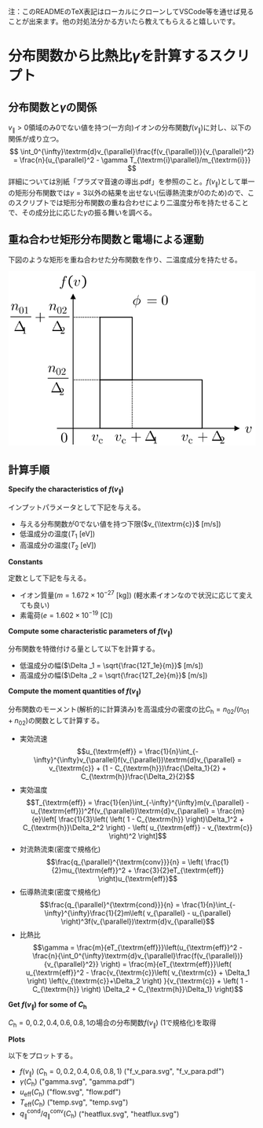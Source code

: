 <script type="text/javascript" async src="https://cdnjs.cloudflare.com/ajax/libs/mathjax/2.7.7/MathJax.js?config=TeX-MML-AM_CHTML">
</script>
<script type="text/x-mathjax-config">
 MathJax.Hub.Config({
 tex2jax: {
 inlineMath: [['$', '$'] ],
 displayMath: [ ['$$','$$'], ["\\[","\\]"] ]
 }
 });
</script>
注：このREADMEのTeX表記はローカルにクローンしてVSCode等を通せば見ることが出来ます。他の対処法分かる方いたら教えてもらえると嬉しいです。

# 分布関数から比熱比$\gamma$を計算するスクリプト
## 分布関数と$\gamma$の関係
$v_{\parallel} > 0$領域のみ0でない値を持つ(一方向)イオンの分布関数$f(v_{\parallel})$に対し、以下の関係が成り立つ。
$$ \int_0^{\infty}\textrm{d}v_{\parallel}\frac{f(v_{\parallel})}{v_{\parallel}^2} = \frac{n}{u_{\parallel}^2 - \gamma T_{\textrm{i}\parallel}/m_{\textrm{i}}} $$
詳細については別紙「プラズマ音速の導出.pdf」を参照のこと。$f(v_{\parallel})$として単一の矩形分布関数では$\gamma = 3$以外の結果を出せない(伝導熱流束が0のため)ので、このスクリプトでは矩形分布関数の重ね合わせにより二温度分布を持たせることで、その成分比に応じた$\gamma$の振る舞いを調べる。

## 重ね合わせ矩形分布関数と電場による運動
下図のような矩形を重ね合わせた分布関数を作り、二温度成分を持たせる。

![分布関数](img/Fig1.svg)

## 計算手順
**Specify the characteristics of $f(v_{\parallel}$)**

インプットパラメータとして下記を与える。
- 与える分布関数が0でない値を持つ下限($v_{\\textrm{c}}$ [m/s])
- 低温成分の温度($T_1$ [eV])
- 高温成分の温度($T_2$ [eV])

**Constants**

定数として下記を与える。
- イオン質量($m = 1.672\times 10^{-27}$ [kg]) (軽水素イオンなので状況に応じて変えても良い)
- 素電荷($e = 1.602\times 10^{-19}$ [C])

**Compute some characteristic parameters of $f(v_{\parallel})$**

分布関数を特徴付ける量として以下を計算する。
- 低温成分の幅($\Delta _1 = \sqrt{\frac{12T_1e}{m}}$ [m/s])
- 高温成分の幅($\Delta _2 = \sqrt{\frac{12T_2e}{m}}$ [m/s])

**Compute the moment quantities of $f(v_{\parallel})$**

分布関数のモーメント(解析的に計算済み)を高温成分の密度の比$C_{\textrm{h}} = n_{02}/(n_{01}+n_{02})$の関数として計算する。
- 実効流速
$$u_{\textrm{eff}} = \frac{1}{n}\int_{-\infty}^{\infty}v_{\parallel}f(v_{\parallel})\textrm{d}v_{\parallel} = v_{\textrm{c}} + (1 - C_{\textrm{h}})\frac{\Delta_1}{2} + C_{\textrm{h}}\frac{\Delta_2}{2}$$
- 実効温度
$$T_{\textrm{eff}} = \frac{1}{en}\int_{-\infty}^{\infty}m(v_{\parallel} - u_{\textrm{eff}})^2f(v_{\parallel})\textrm{d}v_{\parallel} = \frac{m}{e}\left[ \frac{1}{3}\left( \left( 1 - C_{\textrm{h}} \right)\Delta_1^2 + C_{\textrm{h}}\Delta_2^2 \right) - \left( u_{\textrm{eff}} - v_{\textrm{c}} \right)^2 \right]$$
- 対流熱流束(密度で規格化)
$$\frac{q_{\parallel}^{\textrm{conv}}}{n} = \left( \frac{1}{2}mu_{\textrm{eff}}^2 + \frac{3}{2}eT_{\textrm{eff}} \right)u_{\textrm{eff}}$$
- 伝導熱流束(密度で規格化)
$$\frac{q_{\parallel}^{\textrm{cond}}}{n} = \frac{1}{n}\int_{-\infty}^{\infty}\frac{1}{2}m\left( v_{\parallel} - u_{\parallel} \right)^3f(v_{\parallel})\textrm{d}v_{\parallel}$$
- 比熱比
$$\gamma = \frac{m}{eT_{\textrm{eff}}}\left(u_{\textrm{eff}}^2 - \frac{n}{\int_0^{\infty}\textrm{d}v_{\parallel}\frac{f(v_{\parallel})}{v_{\parallel}^2}} \right) 
= \frac{m}{eT_{\textrm{eff}}}\left( u_{\textrm{eff}}^2 - \frac{v_{\textrm{c}}\left( v_{\textrm{c}} + \Delta_1 \right) \left(v_{\textrm{c}}+\Delta_2 \right) }{v_{\textrm{c}} + \left( 1 - C_{\textrm{h}} \right) \Delta_2 + C_{\textrm{h}}\Delta_1} \right)$$

**Get $f(v_{\parallel})$ for some of $C_{\textrm{h}}$**

$C_{\textrm{h}} = 0, 0.2, 0.4, 0.6, 0.8, 1$の場合の分布関数$f(v_{\parallel})$ (1で規格化)を取得

**Plots**

以下をプロットする。
- $f(v_{\parallel})$ ($C_{\textrm{h}} = 0, 0.2, 0.4, 0.6, 0.8, 1$) ("f_v_para.svg", "f_v_para.pdf")
- $\gamma (C_{\textrm{h}})$ ("gamma.svg", "gamma.pdf")
- $u_{\textrm{eff}} (C_{\textrm{h}})$ ("flow.svg", "flow.pdf")
- $T_{\textrm{eff}} (C_{\textrm{h}})$ ("temp.svg", "temp.svg")
- $q_{\parallel}^{\textrm{cond}}/q_{\parallel}^{\textrm{conv}} (C_{\textrm{h}})$ ("heatflux.svg", "heatflux.svg")